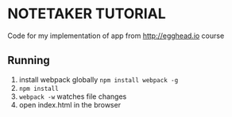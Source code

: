 NOTETAKER TUTORIAL
==================
Code for my implementation of app from http://egghead.io course

## Running
1. install webpack globally `npm install webpack -g`
2. `npm install`
3. `webpack -w` watches file changes
4. open index.html in the browser